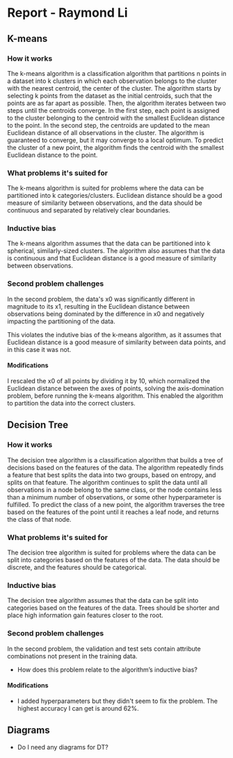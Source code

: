 # Report - Raymond Li

## K-means

### How it works

The k-means algorithm is a classification algorithm that partitions n points in a dataset into k clusters in which each observation belongs to the cluster with the nearest centroid, the center of the cluster. The algorithm starts by selecting k points from the dataset as the initial centroids, such that the points are as far apart as possible. Then, the algorithm iterates between two steps until the centroids converge. In the first step, each point is assigned to the cluster belonging to the centroid with the smallest Euclidean distance to the point. In the second step, the centroids are updated to the mean Euclidean distance of all observations in the cluster. The algorithm is guaranteed to converge, but it may converge to a local optimum. To predict the cluster of a new point, the algorithm finds the centroid with the smallest Euclidean distance to the point.

### What problems it's suited for

The k-means algorithm is suited for problems where the data can be partitioned into k categories/clusters. Euclidean distance should be a good measure of similarity between observations, and the data should be continuous and separated by relatively clear boundaries.

### Inductive bias

The k-means algorithm assumes that the data can be partitioned into k spherical, similarly-sized clusters. The algorithm also assumes that the data is continuous and that Euclidean distance is a good measure of similarity between observations.

### Second problem challenges

In the second problem, the data's x0 was significantly different in magnitude to its x1, resulting in the Euclidean distance between observations being dominated by the difference in x0 and negatively impacting the partitioning of the data.

This violates the indutive bias of the k-means algorithm, as it assumes that Euclidean distance is a good measure of similarity between data points, and in this case it was not.

#### Modifications

I rescaled the x0 of all points by dividing it by 10, which normalized the Euclidean distance between the axes of points, solving the axis-domination problem, before running the k-means algorithm. This enabled the algorithm to partition the data into the correct clusters.

## Decision Tree

### How it works

The decision tree algorithm is a classification algorithm that builds a tree of decisions based on the features of the data. The algorithm repeatedly finds a feature that best splits the data into two groups, based on entropy, and splits on that feature. The algorithm continues to split the data until all observations in a node belong to the same class, or the node contains less than a minimum number of observations, or some other hyperparameter is fulfilled. To predict the class of a new point, the algorithm traverses the tree based on the features of the point until it reaches a leaf node, and returns the class of that node.

### What problems it's suited for

The decision tree algorithm is suited for problems where the data can be split into categories based on the features of the data. The data should be discrete, and the features should be categorical.

### Inductive bias

The decision tree algorithm assumes that the data can be split into categories based on the features of the data. Trees should be shorter and place high information gain features closer to the root.

### Second problem challenges

In the second problem, the validation and test sets contain attribute combinations not present in the training data.

- How does this problem relate to the algorithm’s inductive bias?

#### Modifications

- I added hyperparameters but they didn't seem to fix the problem. The highest accuracy I can get is around 62%.

## Diagrams
- Do I need any diagrams for DT?
